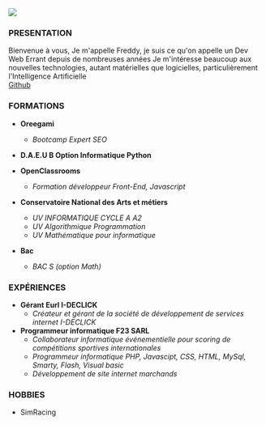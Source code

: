![](https://avatars.githubusercontent.com/u/61626752?v=4)

### PRESENTATION

Bienvenue à vous,
Je m'appelle Freddy, je suis ce qu'on appelle un Dev Web Errant depuis de nombreuses années
Je m'intéresse beaucoup aux nouvelles technologies, autant matérielles que logicielles, particulièrement l'Intelligence Artificielle  
[Github](https://github.com/ycfreddy)

### FORMATIONS

- **Oreegami**
    - _Bootcamp Expert SEO_

- **D.A.E.U B Option Informatique Python**

- **OpenClassrooms**
  - _Formation développeur Front-End, Javascript_


- **Conservatoire National des Arts et métiers**
  - _UV INFORMATIQUE CYCLE A A2_
  - _UV Algorithmique Programmation_
  - _UV Mathématique pour informatique_

- **Bac**
  - _BAC S (option Math)_

### EXPÉRIENCES

- **Gérant Eurl I-DECLICK**
    - _Créateur et gérant de la société de développement de services internet I-DECLICK_
- **Programmeur informatique F23 SARL**
    - _Collaborateur informatique événementielle pour scoring de compétitions sportives internationales_
    - _Programmeur informatique PHP, Javascipt, CSS, HTML, MySql, Smarty, Flash, Visual basic_
    - _Développement de site internet marchands_

### HOBBIES
- SimRacing
